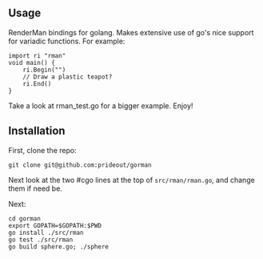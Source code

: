 Usage
-----

RenderMan bindings for golang.  Makes extensive use of go's nice support for variadic functions.  For example:

    import ri "rman"
    void main() {
        ri.Begin("")
        // Draw a plastic teapot?
        ri.End()
    }

Take a look at rman_test.go for a bigger example.  Enjoy!

Installation
------------

First, clone the repo:

    git clone git@github.com:prideout/gorman

Next look at the two #cgo lines at the top of `src/rman/rman.go`, and change them if need be.

Next:

    cd gorman
    export GOPATH=$GOPATH:$PWD
    go install ./src/rman
    go test ./src/rman
    go build sphere.go; ./sphere
